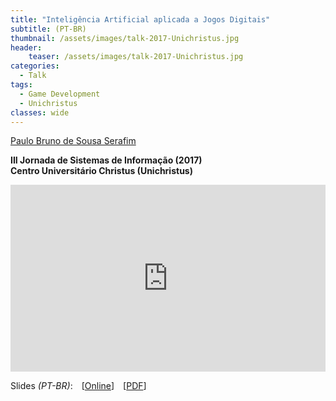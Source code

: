 ```yaml
---
title: "Inteligência Artificial aplicada a Jogos Digitais"
subtitle: (PT-BR)
thumbnail: /assets/images/talk-2017-Unichristus.jpg
header:
    teaser: /assets/images/talk-2017-Unichristus.jpg
categories:
  - Talk
tags:
  - Game Development
  - Unichristus
classes: wide
---
```


[Paulo Bruno de Sousa Serafim](paulobruno.github.io)

**III Jornada de Sistemas de Informação (2017)**  
**Centro Universitário Christus (Unichristus)**

<div style="position:relative;width:100%;overflow:hidden;padding-top:59.27%">
    <iframe style="position:absolute;top:0;left:0;bottom:0;right:0;width:100%;height:100%;border:none" src="https://docs.google.com/presentation/d/e/2PACX-1vR0YwgvV8CFcI_sJgVfQwrji3cl4g09As7Jb_v_fwfGysVHhncHfCv4dIRGYDhNgOCTiAp9i4SrKSzB/embed?start=false&loop=false&delayms=3000" frameborder="0" allowfullscreen="true" mozallowfullscreen="true" webkitallowfullscreen="true"></iframe>
</div>

Slides *(PT-BR)*: [[Online](https://docs.google.com/presentation/d/e/2PACX-1vR0YwgvV8CFcI_sJgVfQwrji3cl4g09As7Jb_v_fwfGysVHhncHfCv4dIRGYDhNgOCTiAp9i4SrKSzB/pub?start=false&loop=false&delayms=3000)] [[PDF](/assets/pdfs/InteligenciaArtificialAplicadaJogosDigitais.pdf)]

